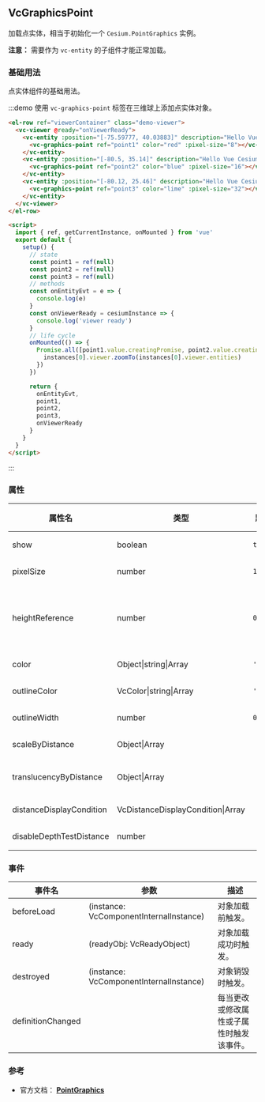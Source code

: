 ## VcGraphicsPoint

加载点实体，相当于初始化一个 `Cesium.PointGraphics` 实例。

**注意：** 需要作为 `vc-entity` 的子组件才能正常加载。

### 基础用法

点实体组件的基础用法。

:::demo 使用 `vc-graphics-point` 标签在三维球上添加点实体对象。

```html
<el-row ref="viewerContainer" class="demo-viewer">
  <vc-viewer @ready="onViewerReady">
    <vc-entity :position="[-75.59777, 40.03883]" description="Hello Vue Cesium">
      <vc-graphics-point ref="point1" color="red" :pixel-size="8"></vc-graphics-point>
    </vc-entity>
    <vc-entity :position="[-80.5, 35.14]" description="Hello Vue Cesium">
      <vc-graphics-point ref="point2" color="blue" :pixel-size="16"></vc-graphics-point>
    </vc-entity>
    <vc-entity :position="[-80.12, 25.46]" description="Hello Vue Cesium">
      <vc-graphics-point ref="point3" color="lime" :pixel-size="32"></vc-graphics-point>
    </vc-entity>
  </vc-viewer>
</el-row>

<script>
  import { ref, getCurrentInstance, onMounted } from 'vue'
  export default {
    setup() {
      // state
      const point1 = ref(null)
      const point2 = ref(null)
      const point3 = ref(null)
      // methods
      const onEntityEvt = e => {
        console.log(e)
      }
      const onViewerReady = cesiumInstance => {
        console.log('viewer ready')
      }
      // life cycle
      onMounted(() => {
        Promise.all([point1.value.creatingPromise, point2.value.creatingPromise, point3.value.creatingPromise]).then(instances => {
          instances[0].viewer.zoomTo(instances[0].viewer.entities)
        })
      })

      return {
        onEntityEvt,
        point1,
        point2,
        point3,
        onViewerReady
      }
    }
  }
</script>
```

:::

### 属性

<!-- prettier-ignore -->
| 属性名 | 类型 | 默认值 | 描述 | 可选值 |
| ------- | --- | ----- | ------ | --- |
| show | boolean | `true` | `optional` 指定 point 是否显示。 |
| pixelSize | number | `1` | `optional` 指定 point 像素大小。 |
| heightReference | number | `0` | `optional` 指定 point 高度模式。 **NONE: 0, CLAMP_TO_GROUND: 1, RELATIVE_TO_GROUND: 2**|0/1/2|
| color | Object\|string\|Array | `'white'` | `optional` 指定 point 颜色。 |
| outlineColor | VcColor\|string\|Array | `'black'` | `optional` 指定 point 轮廓颜色。 |
| outlineWidth | number | `0` | `optional` 指定 point 轮廓像素宽度。 |
| scaleByDistance | Object\|Array | | `optional` 指定 point 随相机距离改变的缩放参数。 |
| translucencyByDistance | Object\|Array | | `optional` 指定 point 随相机距离改变的透明度参数。 |
| distanceDisplayCondition | VcDistanceDisplayCondition\|Array | | `optional` 指定 point 随相机距离显隐参数。 |
| disableDepthTestDistance | number | | `optional` 指定 point 深度测试参数。 |

### 事件

| 事件名            | 参数                                    | 描述                                     |
| ----------------- | --------------------------------------- | ---------------------------------------- |
| beforeLoad        | (instance: VcComponentInternalInstance) | 对象加载前触发。                         |
| ready             | (readyObj: VcReadyObject)               | 对象加载成功时触发。                     |
| destroyed         | (instance: VcComponentInternalInstance) | 对象销毁时触发。                         |
| definitionChanged |                                         | 每当更改或修改属性或子属性时触发该事件。 |

### 参考

- 官方文档： **[PointGraphics](https://cesium.com/docs/cesiumjs-ref-doc/PointGraphics.html)**
